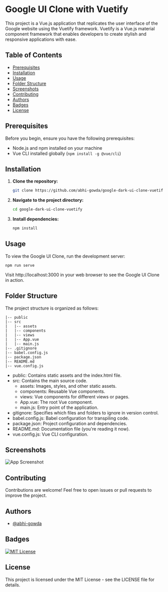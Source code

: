 # Google UI Clone with Vuetify

This project is a Vue.js application that replicates the user interface of the Google website using the Vuetify framework. Vuetify is a Vue.js material component framework that enables developers to create stylish and responsive applications with ease.

## Table of Contents

- [Prerequisites](#prerequisites)
- [Installation](#installation)
- [Usage](#usage)
- [Folder Structure](#folder-structure)
- [Screenshots](#screenshots)
- [Contributing](#contributing)
- [Authors](#authors)
- [Badges](#badges)
- [License](#license)

## Prerequisites

Before you begin, ensure you have the following prerequisites:

- Node.js and npm installed on your machine
- Vue CLI installed globally (`npm install -g @vue/cli`)

## Installation

1. **Clone the repository:**

   ```bash
   git clone https://github.com/abhi-gowda/google-dark-ui-clone-vuetify.git

1. **Navigate to the project directory:**

   ```bash
   cd google-dark-ui-clone-vuetify

3. **Install dependencies:**

   ```bash
   npm install

## Usage

To view the Google UI Clone, run the development server:
   
    npm run serve

Visit http://localhost:3000 in your web browser to see the Google UI Clone in action.

## Folder Structure

The project structure is organized as follows:

    |-- public
    |-- src
    |   |-- assets
    |   |-- components
    |   |-- views
    |   |-- App.vue
    |   |-- main.js
    |-- .gitignore
    |-- babel.config.js
    |-- package.json
    |-- README.md
    |-- vue.config.js


- public: Contains static assets and the index.html file.
- src: Contains the main source code.
   - assets: Images, styles, and other static assets.
   - components: Reusable Vue components.
   - views: Vue components for different views or pages.
   - App.vue: The root Vue component.
   - main.js: Entry point of the application.
- gitignore: Specifies which files and folders to ignore in version control.
- babel.config.js: Babel configuration for transpiling code.
- package.json: Project configuration and dependencies.
- README.md: Documentation file (you're reading it now).
- vue.config.js: Vue CLI configuration.


## Screenshots

![App Screenshot](https://github.com/abhi-gowda/google-dark-ui-clone-vuetify/assets/35568004/f8497a91-ab53-46c6-abb6-00e8506c9eef)


## Contributing

Contributions are welcome! Feel free to open issues or pull requests to improve the project.


## Authors

- [@abhi-gowda](https://www.github.com/abhi-gowda)


## Badges

[![MIT License](https://img.shields.io/badge/License-MIT-green.svg)](https://choosealicense.com/licenses/mit/)


## License

This project is licensed under the MIT License - see the LICENSE file for details.
